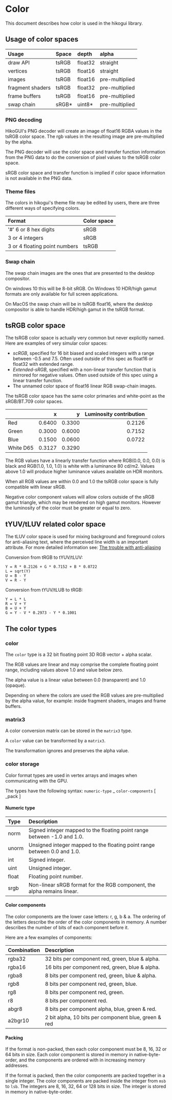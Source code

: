 Color
=====

This document describes how color is used in the hikogui library.

Usage of color spaces
---------------------

 | Usage            | Space | depth   | alpha          |
 |:-----------------|:------|:--------|:---------------|
 | draw API         | tsRGB | float32 | straight       |
 | vertices         | tsRGB | float16 | straight       |
 | images           | tsRGB | float16 | pre-multiplied |
 | fragment shaders | tsRGB | float32 | pre-multiplied |
 | frame buffers    | tsRGB | float16 | pre-multiplied |
 | swap chain       | sRGB\*| uint8\* | pre-multiplied |

### PNG decoding

HikoGUI's PNG decoder will create an image of float16 RGBA values
in the tsRGB color space. The rgb values in the resulting image are
pre-multiplied by the alpha.

The PNG decoder will use the color space and transfer
function information from the PNG data to do the conversion of
pixel values to the tsRGB color space.

sRGB color space and transfer function is implied if color space
information is not available in the PNG data.

### Theme files

The colors in hikogui's theme file may be edited by users, there
are three different ways of specifying colors.

 | Format                        | Color space |
 |:------------------------------|:------------|
 | '#' 6 or 8 hex digits         | sRGB        |
 | 3 or 4 integers               | sRGB        |
 | 3 or 4 floating point numbers | tsRGB       |

### Swap chain

The swap chain images are the ones that are presented to the
desktop compositor.

On windows 10 this will be 8-bit sRGB. On Windows 10 HDR/high gamut
formats are only available for full screen applications.

On MacOS the swap chain will be in tsRGB float16, where the desktop
compositor is able to handle HDR/high gamut in the tsRGB format.

tsRGB color space
-----------------

The tsRGB color space is actually very common but never explicitly named.
Here are examples of very simular color spaces:

 - _scRGB_, specified for 16 bit biased and scaled integers
   with a range between -0.5 and 7.5. Often used outside of this spec as
   float16 or float32 with extended range.
 - _Extended-sRGB_, specified with a non-linear transfer function that is
   mirrored for negative values. Often used outside of this spec using
   a linear transfer function.
 - The unnamed color space of float16 linear RGB swap-chain images.

The tsRGB color space has the same color primaries and white-point as the
sRGB/BT.709 color spaces.

 |           | x      | y      | Luminosity contribution |
 |:----------|-------:|-------:|------------------------:|
 | Red       | 0.6400 | 0.3300 |                  0.2126 |
 | Green     | 0.3000 | 0.6000 |                  0.7152 |
 | Blue      | 0.1500 | 0.0600 |                  0.0722 |
 | White D65 | 0.3127 | 0.3290 |                         |

The RGB values have a linearly transfer function where RGB(0.0, 0.0, 0.0)
is black and RGB(1.0, 1.0, 1.0) is white with a luminance 80 cd/m2.
Values above 1.0 will produce higher luminance values available on HDR
monitors.

When all RGB values are within 0.0 and 1.0 the tsRGB color space is fully
compatible with linear sRGB.

Negative color component values will allow colors outside of the sRGB gamut
triangle, which may be rendered on high gamut monitors. However the luminosity
of the color must be greater or equal to zero.

tYUV/tLUV related color space
-----------------------------

The tLUV color space is used for mixing background and foreground
colors for anti-aliasing text, where the perceived line width is
an important attribute. For more detailed information see:
[The trouble with anti-aliasing](https://hikogui.org/2021/03/30/the-trouble-with-anti-aliasing.html)

Conversion from tRGB to tYUV/tLUV:

```
Y = R * 0.2126 + G * 0.7152 + B * 0.0722
L = sqrt(Y)
U = B - Y
V = R - Y
```

Conversion from tYUV/tLUB to tRGB:

```
Y = L * L
R = V + Y
B = U + Y
G = Y - V * 0.2973 - Y * 0.1001
```


The color types
---------------

### color

The `color` type is a 32 bit floating point 3D RGB vector + alpha scalar.

The RGB values are linear and may comprise the complete floating point range,
including values above 1.0 and value below zero.

The alpha value is a linear value between 0.0 (transparent) and 1.0 (opaque).

Depending on where the colors are used the RGB values are pre-multiplied by
the alpha value, for example: inside fragment shaders, images and frame buffers.

### matrix3

A color conversion matrix can be stored in the `matrix3` type.

A `color` value can be transformed by a `matrix3`.

The transformation ignores and preserves the alpha value.

### color storage

Color format types are used in vertex arrays and images when communicating with the GPU.

The types have the following syntax: `numeric-type` \_ `color-components` [ \_pack ]

#### Numeric type

 | Type  | Description                                                              |
 |:------|:-------------------------------------------------------------------------|
 | norm  | Signed integer mapped to the floating point range between -1.0 and 1.0.  |
 | unorm | Unsigned integer mapped to the floating point range between 0.0 and 1.0. |
 | int   | Signed integer.                                                          |
 | uint  | Unsigned integer.                                                        |
 | float | Floating point number.                                                   |
 | srgb  | Non-linear sRGB format for the RGB component, the alpha remains linear.  |

#### Color components

The color components are the lower case letters: r, g, b & a. The ordering of the letters describe
the order of the color components in memory. A number describes the number of bits of each component
before it.

Here are a few examples of components:

 | Combination | Description                                           |
 |:------------|:------------------------------------------------------|
 | rgba32      | 32 bits per component red, green, blue & alpha.       |
 | rgba16      | 16 bits per component red, green, blue & alpha.       |
 | rgba8       | 8 bits per component red, green, blue & alpha.        |
 | rgb8        | 8 bits per component red, green, blue.                |
 | rg8         | 8 bits per component red, green.                      |
 | r8          | 8 bits per component red.                             |
 | abgr8       | 8 bits per component alpha, blue, green & red.        |
 | a2bgr10     | 2 bit alpha, 10 bits per component blue, green & red  |

#### Packing

If the format is non-packed, then each color component must be 8, 16, 32 or 64 bits in size.
Each color component is stored in memory in native-byte-order, and the components are ordered
with in increasing memory addresses.

If the format is packed, then the color components are packed together in a single integer.
The color components are packed inside the integer from `msb` to `lsb`.
The integers are 8, 16, 32, 64 or 128 bits in size. The integer is stored in memory in native-byte-order.

